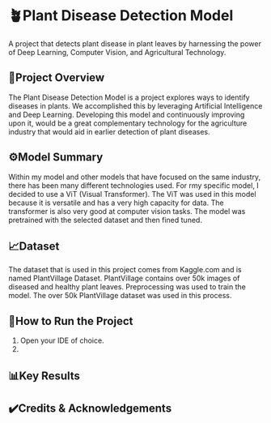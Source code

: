 # 🪴Plant Disease Detection Model
A project that detects plant disease in plant leaves by harnessing the power of Deep Learning, Computer Vision, and Agricultural Technology.

## 📖Project Overview
The Plant Disease Detection Model is a project explores ways to identify diseases in plants. We accomplished this by leveraging Artificial Intelligence and Deep Learning. Developing this model and continuously improving upon it, would be a great complementary technology for the agriculture industry that would aid in earlier detection of plant diseases.

## ⚙️Model Summary
Within my model and other models that have focused on the same industry, there has been many different technologies used. For rmy specific model, I decided to use a ViT (Visual Transformer). The ViT was used in this model because it is versatile and has a very high capacity for data. The transformer is also very good at computer vision tasks. The model was pretrained with the selected dataset and then fined tuned.

## 📈Dataset
The dataset that is used in this project comes from Kaggle.com and is named PlantVillage Dataset. PlantVillage contains over 50k images of diseased and healthy plant leaves. Preprocessing was used to train the model. The over 50k PlantVillage dataset was used in this process. 

## 🚀How to Run the Project
1. Open your IDE of choice.
2. 

## 📊Key Results

## ✔️Credits & Acknowledgements
